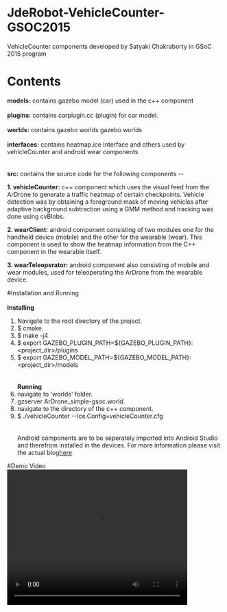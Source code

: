 # JdeRobot-VehicleCounter-GSOC2015
VehicleCounter components developed by Satyaki Chakraborty in GSoC 2015 program

# Contents
<b>models:</b> contains gazebo model (car) used in the c++ component
<br><br>
<b>plugins:</b> contains carplugin.cc (plugin) for car model.
<br><br>
<b>worlds:</b> contains gazebo worlds gazebo worlds
<br><br>
<b>interfaces:</b> contains heatmap.ice Interface and others used by vehicleCounter and android wear components<br>
<br><br>
<b>src:</b> contains the source code for the following components --
<p><b>1. vehicleCounter:</b> c++ component which uses the visual feed from the ArDrone to generate a traffic heatmap of certain checkpoints. Vehicle detection was by obtaining a foreground mask of moving vehicles after adaptive background subtraction using a GMM method and tracking was done using cvBlobs.
<br><p><b>2. wearClient:</b> android component consisting of two modules one for the handheld device (mobile) and the other for the wearable (wear). This component is used to show the heatmap information from the C++ component in the wearable itself.
<br><p><b>3. wearTeleoperator:</b> android component also consisting of mobile and wear modules, used for teleoperating the ArDrone from the wearable device.

#Installation and Running
<br><br>
<b>Installing</b><br>
1. Navigate to the root directory of the project. <br>
2. $ cmake. <br>
3. $ make -j4 <br>
4. $ export GAZEBO_PLUGIN_PATH=${GAZEBO_PLUGIN_PATH}:<project_dir>/plugins <br>
5. $ export GAZEBO_MODEL_PATH=${GAZEBO_MODEL_PATH}:<project_dir>/models <br>
<br><br>
<b>Running</b></br>
1. navigate to 'worlds' folder. <br>
2. gzserver ArDrone_simple-gsoc.world. <br>
3. navigate to the directory of the c++ component. <br>
4. $ ./vehicleCounter --Ice.Config=vehicleCounter.cfg </br>
<br><br>
Android components are to be seperately imported into Android Studio and therefrom installed in the devices.
For more information please visit the actual blog<a href="http://jderobot.org/Chakraborty-colab#Documentation">here</a>

#Demo Video
<video width = "420" height = "315" 
 src = "https://www.youtube.com/watch?v=VCij_LN1CRU">
</video>